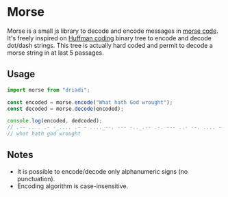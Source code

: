 # Morse

Morse is a small js library to decode and encode messages in [morse code](https://en.wikipedia.org/wiki/Morse_code). It's freely inspired on [Huffman coding](https://en.wikipedia.org/wiki/Huffman_coding) binary tree to encode and decode dot/dash strings. This tree is actually hard coded and permit to decode a morse string in at last 5 passages.

## Usage

```ts
import morse from "driadi";

const encoded = morse.encode("What hath God wrought");
const decoded = morse.decode(encoded);

console.log(encoded, dedcoded);
// .-- .... .- -_.... .- - ...._--. --- -.._.-- .-. --- ..- --. .... -
// what hath god wrought
```

## Notes

- It is possible to encode/decode only alphanumeric signs (no punctuation).
- Encoding algorithm is case-insensitive.

